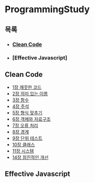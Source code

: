 # ProgrammingStudy

## 목록
- ### [Clean Code](https://github.com/ts5516/ProgrammingStudy#clean-code)
- ### [Effective Javascript]

## Clean Code
- [1장 깨끗한 코드](https://github.com/ts5516/ProgrammingStudy/blob/main/Clean%20Code/1%EC%9E%A5%20%EA%B9%A8%EB%81%97%ED%95%9C%20%EC%BD%94%EB%93%9C.md)
- [2장 의미 있는 이름](https://github.com/ts5516/ProgrammingStudy/blob/main/Clean%20Code/2%EC%9E%A5%20%EC%9D%98%EB%AF%B8%20%EC%9E%88%EB%8A%94%20%EC%9D%B4%EB%A6%84.md)
- [3장 함수](https://github.com/ts5516/ProgrammingStudy/blob/main/Clean%20Code/3%EC%9E%A5%20%ED%95%A8%EC%88%98.md)
- [4장 주석](https://github.com/ts5516/ProgrammingStudy/blob/main/Clean%20Code/4%EC%9E%A5%20%EC%A3%BC%EC%84%9D.md)
- [5장 형식 맞추기](https://github.com/ts5516/ProgrammingStudy/blob/main/Clean%20Code/5%EC%9E%A5%20%ED%98%95%EC%8B%9D%20%EB%A7%9E%EC%B6%94%EA%B8%B0.md)
- [6장 객체와 자료구조](https://github.com/ts5516/ProgrammingStudy/blob/main/Clean%20Code/6%EC%9E%A5%20%EA%B0%9D%EC%B2%B4%EC%99%80%20%EC%9E%90%EB%A3%8C%EA%B5%AC%EC%A1%B0.md)
- [7장 오류 처리](https://github.com/ts5516/ProgrammingStudy/blob/main/Clean%20Code/7%EC%9E%A5%20%EC%98%A4%EB%A5%98%20%EC%B2%98%EB%A6%AC.md)
- [8장 경계](https://github.com/ts5516/ProgrammingStudy/blob/main/Clean%20Code/8%EC%9E%A5%20%EA%B2%BD%EA%B3%84.md)
- [9장 단위 테스트](https://github.com/ts5516/ProgrammingStudy/blob/main/Clean%20Code/9%EC%9E%A5%20%EB%8B%A8%EC%9C%84%20%ED%85%8C%EC%8A%A4%ED%8A%B8.md)
- [10장 클래스](https://github.com/ts5516/ProgrammingStudy/blob/main/Clean%20Code/10%EC%9E%A5%20%ED%81%B4%EB%9E%98%EC%8A%A4.md)
- [11장 시스템](https://github.com/ts5516/ProgrammingStudy/blob/main/Clean%20Code/11%EC%9E%A5%20%EC%8B%9C%EC%8A%A4%ED%85%9C.md)
- [14장 점진적인 개선](https://github.com/ts5516/ProgrammingStudy/blob/main/Clean%20Code/14%EC%9E%A5%20%EC%A0%90%EC%A7%84%EC%A0%81%EC%9D%B8%20%EA%B0%9C%EC%84%A0.md)

## Effective Javascript